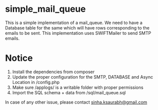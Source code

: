 # simple_mail_queue
This is a simple implementation of a mail_queue. We need to have a Database table for the same which will have rows
corresponding to the emails to be sent. This implementation uses SWIFTMailer to send SMTP emails.

# Notice

1. Install the dependencies from composer
2. Update the proper configuration for the SMTP, DATABASE and Async Location in /config.php
3. Make sure /applogs/ is a writable folder with proper permissions
4. Import the SQL schema + data from  /sql/mail_queue.sql

In case of any other issue, please contact sinha.ksaurabh@gmail.com
